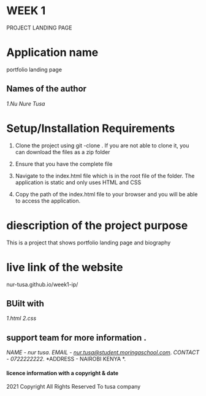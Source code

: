 # WEEK 1
PROJECT LANDING PAGE

# Application name
 portfolio landing page

## Names of the author
*1.Nu Nure Tusa*

# Setup/Installation Requirements

1. Clone the project using git -clone . If you are not able to clone it, you can download the files as a zip folder

2. Ensure that you have the complete file

3. Navigate to the index.html file which is in the root file of the folder. The application is static and only uses HTML and CSS 

4. Copy the path of the index.html file to your browser and you will be able to access the application.


# diescription of the project purpose
This is a project that shows portfolio landing page and biography


# live link of the website
nur-tusa.github.io/week1-ip/


## BUilt with
*1.html*
*2.css*


## support team for more information .
*NAME - nur tusa*.
*EMAIL - nur.tusa@student.moringaschool.com*.
*CONTACT - 0722222222*. 
*ADDRESS - NAIROBI KENYA *.


#### licence information with a copyright & date

2021 Copyright All Rights Reserved To tusa company
